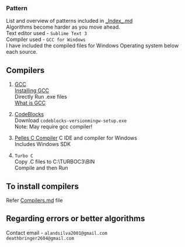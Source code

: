 ### Pattern  
List and overview of patterns included in [\_Index\_.md](https://github.com/DeathBringer269/Pattern/blob/master/_Index_.md)  
Algorithms become harder as you move ahead.     
Text editor used - `Sublime Text 3`   
Compiler used - `GCC for Windows`  
I have included the compiled files for Windows Operating system below each source.  

## Compilers  


1. [GCC](https://gcc.gnu.org/)  
[Installing GCC](https://github.com/DeathBringer269/Pattern/blob/master/Compilers.md)   
Directly Run .exe files   
[What is GCC](https://medium.com/@meghamohan/everything-you-want-to-know-about-gcc-fa5805452f96)  

2. [CodeBlocks](http://www.codeblocks.org/)   
Download `codeblocks-versionmingw-setup.exe`  
Note: May require gcc compiler!  

3. [Pelles C Compiler](https://www.pellesc.de/index.php?page=download&version=5.00.1&lang=en)
C IDE and compiler for Windows   
Includes Windows SDK  

4. `Turbo C`  
Copy .C files to C:\TURBOC3\BIN  
Compile and then Run    

## To install compilers  
Refer [Compilers.md](https://github.com/DeathBringer269/Pattern/blob/master/Compilers.md) file  

## Regarding errors or better algorithms 
Contact email - `alandsilva2001@gmail.com`  
				`deathbringer2604@gmail.com`  
